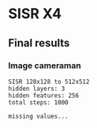 # SISR X4

## Final results

### Image cameraman

```
SISR 128x128 to 512x512
hidden layers: 3
hidden features: 256
total steps: 1000

missing values...
```
